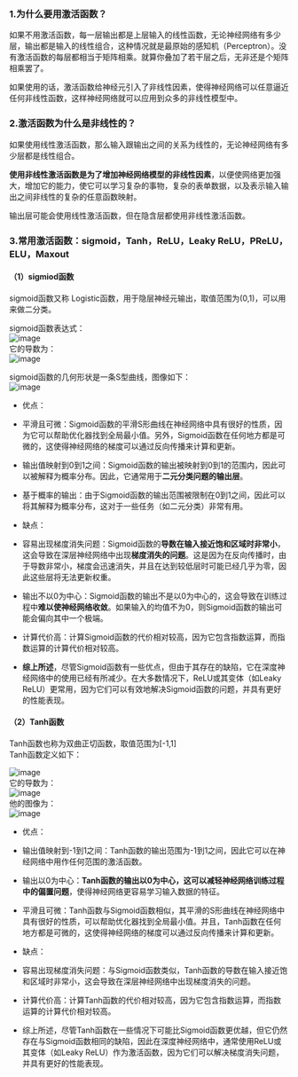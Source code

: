 ### 1.为什么要用激活函数？

如果不用激活函数，每一层输出都是上层输入的线性函数，无论神经网络有多少层，输出都是输入的线性组合，这种情况就是最原始的感知机（Perceptron）。没有激活函数的每层都相当于矩阵相乘。就算你叠加了若干层之后，无非还是个矩阵相乘罢了。

如果使用的话，激活函数给神经元引入了非线性因素，使得神经网络可以任意逼近任何非线性函数，这样神经网络就可以应用到众多的非线性模型中。

### 2.激活函数为什么是非线性的？

如果使用线性激活函数，那么输入跟输出之间的关系为线性的，无论神经网络有多少层都是线性组合。

**使用非线性激活函数是为了增加神经网络模型的非线性因素**，以便使网络更加强大，增加它的能力，使它可以学习复杂的事物，复杂的表单数据，以及表示输入输出之间非线性的复杂的任意函数映射。

输出层可能会使用线性激活函数，但在隐含层都使用非线性激活函数。
 
### 3.常用激活函数：sigmoid，Tanh，ReLU，Leaky ReLU，PReLU，ELU，Maxout

#### （1）sigmiod函数  
sigmoid函数又称 Logistic函数，用于隐层神经元输出，取值范围为(0,1)，可以用来做二分类。

sigmoid函数表达式：  
![image](https://www.zhihu.com/equation?tex=%5Csigma%28x%29%3D%5Cfrac%7B1%7D%7B1%2Be%5E%7B-x%7D%7D)   
它的导数为：  
![image](https://pic1.zhimg.com/80/v2-e2fbdc1a61f770bc462d0622b65fe66c_1440w.jpg)  

sigmoid函数的几何形状是一条S型曲线，图像如下：  
![image](https://img-blog.csdnimg.cn/img_convert/e1f0517ce6d38715fc5eeb14ad014eea.png)  

* 优点：

* 平滑且可微：Sigmoid函数的平滑S形曲线在神经网络中具有很好的性质，因为它可以帮助优化器找到全局最小值。另外，Sigmoid函数在任何地方都是可微的，这使得神经网络的梯度可以通过反向传播来计算和更新。

* 输出值映射到0到1之间：Sigmoid函数的输出被映射到0到1的范围内，因此可以被解释为概率分布。因此，它通常用于**二元分类问题的输出层**。

* 基于概率的输出：由于Sigmoid函数的输出范围被限制在0到1之间，因此可以将其解释为概率分布，这对于一些任务（如二元分类）非常有用。

* 缺点：

* 容易出现梯度消失问题：Sigmoid函数的**导数在输入接近饱和区域时非常小**，这会导致在深层神经网络中出现**梯度消失的问题**。这是因为在反向传播时，由于导数非常小，梯度会迅速消失，并且在达到较低层时可能已经几乎为零，因此这些层将无法更新权重。

* 输出不以0为中心：Sigmoid函数的输出不是以0为中心的，这会导致在训练过程中**难以使神经网络收敛**。如果输入的均值不为0，则Sigmoid函数的输出可能会偏向其中一个极端。

* 计算代价高：计算Sigmoid函数的代价相对较高，因为它包含指数运算，而指数运算的计算代价相对较高。

* **综上所述**，尽管Sigmoid函数有一些优点，但由于其存在的缺陷，它在深度神经网络中的使用已经有所减少。在大多数情况下，ReLU或其变体（如Leaky ReLU）更常用，因为它们可以有效地解决Sigmoid函数的问题，并具有更好的性能表现。

#### （2）Tanh函数  
Tanh函数也称为双曲正切函数，取值范围为[-1,1]  
Tanh函数定义如下：  

![image](https://img-blog.csdnimg.cn/20210302142654537.png?x-oss-process=image/watermark,type_ZmFuZ3poZW5naGVpdGk,shadow_10,text_aHR0cHM6Ly9ibG9nLmNzZG4ubmV0L3dlaXhpbl80MDk1OTg5MA==,size_16,color_FFFFFF,t_70)  
它的导数为：  
![image](https://pic1.zhimg.com/80/v2-a1850908aacbfdcabcc551ecc9196b14_1440w.jpg)  
他的图像为：  
![image](https://img-blog.csdnimg.cn/img_convert/aff10bebd3a3a599c044499eed34f70a.png)  

* 优点：

* 输出值映射到-1到1之间：Tanh函数的输出范围为-1到1之间，因此它可以在神经网络中用作任何范围的激活函数。

* 输出以0为中心：**Tanh函数的输出以0为中心，这可以减轻神经网络训练过程中的偏置问题**，使得神经网络更容易学习输入数据的特征。

* 平滑且可微：Tanh函数与Sigmoid函数相似，其平滑的S形曲线在神经网络中具有很好的性质，可以帮助优化器找到全局最小值。并且，Tanh函数在任何地方都是可微的，这使得神经网络的梯度可以通过反向传播来计算和更新。

* 缺点：

* 容易出现梯度消失问题：与Sigmoid函数类似，Tanh函数的导数在输入接近饱和区域时非常小，这会导致在深层神经网络中出现梯度消失的问题。

* 计算代价高：计算Tanh函数的代价相对较高，因为它包含指数运算，而指数运算的计算代价相对较高。

* 综上所述，尽管Tanh函数在一些情况下可能比Sigmoid函数更优越，但它仍然存在与Sigmoid函数相同的缺陷，因此在深度神经网络中，通常使用ReLU或其变体（如Leaky ReLU）作为激活函数，因为它们可以解决梯度消失问题，并具有更好的性能表现。
